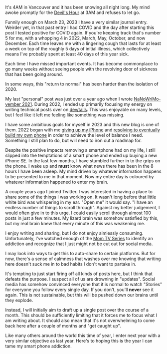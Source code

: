 It's 4AM in Vancouver and it has been snowing all night long.  My mind awoke promptly for the [Devil's Hour](https://en.wikipedia.org/wiki/Witching_hour) at 3AM and refuses to let go.  

Funnily enough on March 23, 2023 I have a very similar journal entry.  Weirder yet, in that past entry I had COVID and the day after starting this post I tested positive for COVID again.  If you're keeping track that's number 5 for me, with a whopping 4 in 2022, March, May, October, and now December.  Each time leaves me with a lingering cough that lasts for at least a week on top of the roughly 5 days of initial illness, which collectively means I've probably spent at least 40 days of this year sick.

Each time I have missed important events.  It has become commonplace to go many weeks without seeing people with the revolving door of sickness that has been going around. 

In some ways, this "return to normal" has been harder than the isolation of 2020.  

My last "personal" post was just over a year ago when I wrote [NaNoWriMo-vember 2021](https://adam.xyzdigital.com/personal/nanawrimo-movember-2021).  During 2022, I ended up primarily focusing my energy on writing technical posts over on [dev/tails](https://devtails.xyz).  This was enjoyable on many levels, but I feel like it left me feeling like something was missing. 

I have some ambitious goals for myself in 2023 and this new blog is one of them. 2022 began with me [giving up my iPhone](https://devtails.xyz/breaking-up-with-apple) and [resolving to eventually build my own phone](https://devtails.xyz/taking-flight-without-a-smart-phone) in order to achieve the level of balance I need.  Something I still plan to do, but will need to iron out a roadmap for.

Despite the positive impacts removing a smartphone had on my life, I still slipped into the temptations of a smart phone and ended up buying a new iPhone SE.  In the last few months, I have stumbled further in to the grips on the phone.  I wake up and **must** know what news there has been in the 8 hours I have been asleep.  My mind driven by whatever information happens to be presented to me in that moment.  Now my entire day is coloured by whatever information happened to enter my brain.

A couple years ago I joined Twitter.  I was interested in having a place to share some of the things I was working on.  It wasn't long before that little white bird was whispering in my ear.  "Open me" it would say.  "I have an endless number of things to scroll through".  Against my better judgement, I would often give in to this urge.  I could easily scroll through almost 100 posts in just a few minutes.  My lizard brain was somehow satisfied by this, but my real brain knew that every minute of this was weakening me.  

I enjoy writing and sharing, but I do not enjoy aimlessly consuming.  Unfortunately, I've watched enough of the [Mom TV Series](https://en.wikipedia.org/wiki/Mom_(TV_series)) to identify an addiction and recognize that I just might not be cut out for social media.  

I may look into ways to get this to auto-share to certain platforms.  But for now, there's a sense of calmness that washes over me knowing that writing here doesn't suck me in to bad habits I don't want to partake in.

It's tempting to just start firing off all kinds of posts here, but I think that defeats the purpose.  I suspect all of us are drowning in "updates".  Social media has somehow convinced everyone that it is normal to watch "Stories" for everyone you follow every single day.  If you don't, you'll **never** see it again.  This is not sustainable, but this will be pushed down our brains until they explode.  

Instead, I will initially aim to draft up a single post over the course of a month.  This should be sufficiently limiting that it forces me to focus what I am writing about.  It should also mean that it's not overwhelming to come back here after a couple of months and "get caught up".

Like many others around the world this time of year, I enter next year with a very similar objective as last year.  Here's to hoping this is the year I can tame my smart phone addiction.